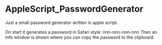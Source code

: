 # AppleScript_PasswordGenerator
Just a small password generator written in apple script.

On start it generates a password in Safari style: nnn-nnn-nnn-nnn
Then an info window is shown where you can copy the password to the clipboard.
